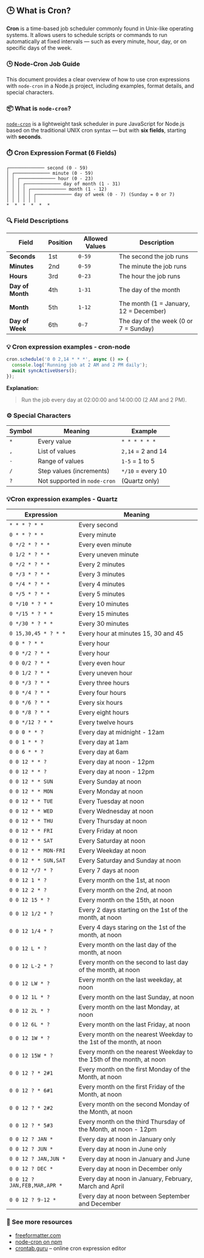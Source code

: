 
## 🕒 What is Cron?

**Cron** is a time-based job scheduler commonly found in Unix-like operating systems. It allows users to schedule scripts or commands to run automatically at fixed intervals — such as every minute, hour, day, or on specific days of the week.


### 🕒 Node-Cron Job Guide

This document provides a clear overview of how to use cron expressions with `node-cron` in a Node.js project, including examples, format details, and special characters.

### 📦 What is `node-cron`?

[`node-cron`](https://www.npmjs.com/package/node-cron) is a lightweight task scheduler in pure JavaScript for Node.js based on the traditional UNIX cron syntax — but with **six fields**, starting with **seconds**.


### ⏱️ Cron Expression Format (6 Fields)

```cron
┌───────────── second (0 - 59)
│ ┌───────────── minute (0 - 59)
│ │ ┌───────────── hour (0 - 23)
│ │ │ ┌───────────── day of month (1 - 31)
│ │ │ │ ┌───────────── month (1 - 12)
│ │ │ │ │ ┌───────────── day of week (0 - 7) (Sunday = 0 or 7)
│ │ │ │ │ │
*  *  *  *  *  *
```


### 🔍 Field Descriptions
| Field            | Position | Allowed Values | Description                            |
| ---------------- | -------- | -------------- | -------------------------------------- |
| **Seconds**      | 1st      | `0-59`         | The second the job runs                |
| **Minutes**      | 2nd      | `0-59`         | The minute the job runs                |
| **Hours**        | 3rd      | `0-23`         | The hour the job runs                  |
| **Day of Month** | 4th      | `1-31`         | The day of the month                   |
| **Month**        | 5th      | `1-12`         | The month (1 = January, 12 = December) |
| **Day of Week**  | 6th      | `0-7`          | The day of the week (0 or 7 = Sunday)  |

### 💡 Cron expression examples - cron-node

```js
cron.schedule('0 0 2,14 * * *', async () => {
  console.log('Running job at 2 AM and 2 PM daily');
  await syncActiveUsers();
});
```

**Explanation:**

> Run the job every day at 02:00:00 and 14:00:00 (2 AM and 2 PM).

### ⚙️ Special Characters

| Symbol | Meaning                      | Example           |
| ------ | ---------------------------- | ----------------- |
| `*`    | Every value                  | `* * * * * *`     |
| `,`    | List of values               | `2,14` = 2 and 14 |
| `-`    | Range of values              | `1-5` = 1 to 5    |
| `/`    | Step values (increments)     | `*/10` = every 10 |
| `?`    | Not supported in `node-cron` | (Quartz only)     |


### 💡Cron expression examples - Quartz

| Expression                   | Meaning                                                              |
|------------------------------|----------------------------------------------------------------------|
| `* * * ? * *`                | Every second                                                         |
| `0 * * ? * *`                | Every minute                                                         |
| `0 */2 * ? * *`              | Every even minute                                                    |
| `0 1/2 * ? * *`              | Every uneven minute                                                  |
| `0 */2 * ? * *`              | Every 2 minutes                                                      |
| `0 */3 * ? * *`              | Every 3 minutes                                                      |
| `0 */4 * ? * *`              | Every 4 minutes                                                      |
| `0 */5 * ? * *`              | Every 5 minutes                                                      |
| `0 */10 * ? * *`             | Every 10 minutes                                                     |
| `0 */15 * ? * *`             | Every 15 minutes                                                     |
| `0 */30 * ? * *`             | Every 30 minutes                                                     |
| `0 15,30,45 * ? * *`         | Every hour at minutes 15, 30 and 45                                  |
| `0 0 * ? * *`                | Every hour                                                           |
| `0 0 */2 ? * *`              | Every hour                                                           |
| `0 0 0/2 ? * *`              | Every even hour                                                      |
| `0 0 1/2 ? * *`              | Every uneven hour                                                    |
| `0 0 */3 ? * *`              | Every three hours                                                    |
| `0 0 */4 ? * *`              | Every four hours                                                     |
| `0 0 */6 ? * *`              | Every six hours                                                      |
| `0 0 */8 ? * *`              | Every eight hours                                                    |
| `0 0 */12 ? * *`             | Every twelve hours                                                   |
| `0 0 0 * * ?`                | Every day at midnight - 12am                                         |
| `0 0 1 * * ?`                | Every day at 1am                                                     |
| `0 0 6 * * ?`                | Every day at 6am                                                     |
| `0 0 12 * * ?`               | Every day at noon - 12pm                                             |
| `0 0 12 * * ?`               | Every day at noon - 12pm                                             |
| `0 0 12 * * SUN`             | Every Sunday at noon                                                 |
| `0 0 12 * * MON`             | Every Monday at noon                                                 |
| `0 0 12 * * TUE`             | Every Tuesday at noon                                                |
| `0 0 12 * * WED`             | Every Wednesday at noon                                              |
| `0 0 12 * * THU`             | Every Thursday at noon                                               |
| `0 0 12 * * FRI`             | Every Friday at noon                                                 |
| `0 0 12 * * SAT`             | Every Saturday at noon                                               |
| `0 0 12 * * MON-FRI`         | Every Weekday at noon                                                |
| `0 0 12 * * SUN,SAT`         | Every Saturday and Sunday at noon                                    |
| `0 0 12 */7 * ?`             | Every 7 days at noon                                                 |
| `0 0 12 1 * ?`               | Every month on the 1st, at noon                                      |
| `0 0 12 2 * ?`               | Every month on the 2nd, at noon                                      |
| `0 0 12 15 * ?`              | Every month on the 15th, at noon                                     |
| `0 0 12 1/2 * ?`             | Every 2 days starting on the 1st of the month, at noon               |
| `0 0 12 1/4 * ?`             | Every 4 days staring on the 1st of the month, at noon                |
| `0 0 12 L * ?`               | Every month on the last day of the month, at noon                    |
| `0 0 12 L-2 * ?`             | Every month on the second to last day of the month, at noon          |
| `0 0 12 LW * ?`              | Every month on the last weekday, at noon                             |
| `0 0 12 1L * ?`              | Every month on the last Sunday, at noon                              |
| `0 0 12 2L * ?`              | Every month on the last Monday, at noon                              |
| `0 0 12 6L * ?`              | Every month on the last Friday, at noon                              |
| `0 0 12 1W * ?`              | Every month on the nearest Weekday to the 1st of the month, at noon  |
| `0 0 12 15W * ?`             | Every month on the nearest Weekday to the 15th of the month, at noon |
| `0 0 12 ? * 2#1`             | Every month on the first Monday of the Month, at noon                |
| `0 0 12 ? * 6#1`             | Every month on the first Friday of the Month, at noon                |
| `0 0 12 ? * 2#2`             | Every month on the second Monday of the Month, at noon               |
| `0 0 12 ? * 5#3`             | Every month on the third Thursday of the Month, at noon - 12pm       |
| `0 0 12 ? JAN *`             | Every day at noon in January only                                    |
| `0 0 12 ? JUN *`             | Every day at noon in June only                                       |
| `0 0 12 ? JAN,JUN *`         | Every day at noon in January and June                                |
| `0 0 12 ? DEC *`             | Every day at noon in December only                                   |
| `0 0 12 ? JAN,FEB,MAR,APR *` | Every day at noon in January, February, March and April              |
| `0 0 12 ? 9-12 *`            | Every day at noon between September and December                     |



### 📘 See more resources
- [freeformatter.com](https://www.freeformatter.com/cron-expression-generator-quartz.html)
- [node-cron on npm](https://www.npmjs.com/package/node-cron)
- [crontab.guru](https://crontab.guru) – online cron expression editor
